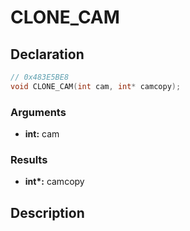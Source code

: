 # CLONE_CAM

## Declaration
```cpp
// 0x483E5BE8
void CLONE_CAM(int cam, int* camcopy);
```

### Arguments
- **int:** cam

### Results
- **int\*:** camcopy

## Description

